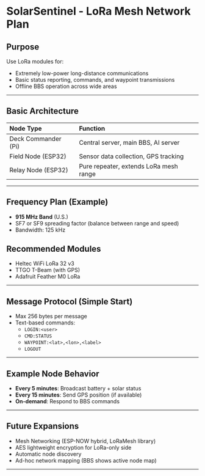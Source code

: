 # SolarSentinel - LoRa Mesh Network Plan

## Purpose

Use LoRa modules for:
- Extremely low-power long-distance communications
- Basic status reporting, commands, and waypoint transmissions
- Offline BBS operation across wide areas

---

## Basic Architecture

| Node Type | Function |
|:----------|:---------|
| Deck Commander (Pi) | Central server, main BBS, AI server |
| Field Node (ESP32) | Sensor data collection, GPS tracking |
| Relay Node (ESP32) | Pure repeater, extends LoRa mesh range |

---

## Frequency Plan (Example)

- **915 MHz Band** (U.S.)
- SF7 or SF9 spreading factor (balance between range and speed)
- Bandwidth: 125 kHz

## Recommended Modules

- Heltec WiFi LoRa 32 v3
- TTGO T-Beam (with GPS)
- Adafruit Feather M0 LoRa

---

## Message Protocol (Simple Start)

- Max 256 bytes per message
- Text-based commands:
  - `LOGIN:<user>`
  - `CMD:STATUS`
  - `WAYPOINT:<lat>,<lon>,<label>`
  - `LOGOUT`

---

## Example Node Behavior

- **Every 5 minutes**: Broadcast battery + solar status
- **Every 15 minutes**: Send GPS position (if available)
- **On-demand**: Respond to BBS commands

---

## Future Expansions

- Mesh Networking (ESP-NOW hybrid, LoRaMesh library)
- AES lightweight encryption for LoRa-only side
- Automatic node discovery
- Ad-hoc network mapping (BBS shows active node map)

---